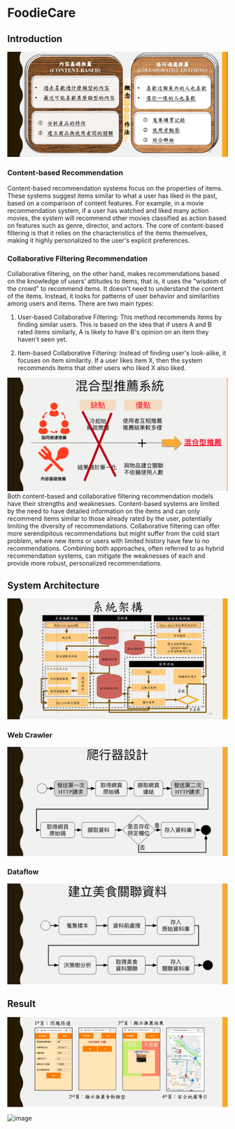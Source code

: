 # FoodieCare

## Introduction
![image](foodiecare_ppt/recommend_spec.png)

### Content-based Recommendation
Content-based recommendation systems focus on the properties of items. These systems suggest items similar to what a user has liked in the past, based on a comparison of content features. For example, in a movie recommendation system, if a user has watched and liked many action movies, the system will recommend other movies classified as action based on features such as genre, director, and actors. The core of content-based filtering is that it relies on the characteristics of the items themselves, making it highly personalized to the user's explicit preferences.

### Collaborative Filtering Recommendation
Collaborative filtering, on the other hand, makes recommendations based on the knowledge of users’ attitudes to items, that is, it uses the "wisdom of the crowd" to recommend items. It doesn't need to understand the content of the items. Instead, it looks for patterns of user behavior and similarities among users and items. There are two main types:

1. User-based Collaborative Filtering: This method recommends items by finding similar users. This is based on the idea that if users A and B rated items similarly, A is likely to have B's opinion on an item they haven't seen yet.

2. Item-based Collaborative Filtering: Instead of finding user's look-alike, it focuses on item similarity. If a user likes item X, then the system recommends items that other users who liked X also liked.


![image](foodiecare_ppt/recommend_spec_2.png)
Both content-based and collaborative filtering recommendation models have their strengths and weaknesses. Content-based systems are limited by the need to have detailed information on the items and can only recommend items similar to those already rated by the user, potentially limiting the diversity of recommendations. Collaborative filtering can offer more serendipitous recommendations but might suffer from the cold start problem, where new items or users with limited history have few to no recommendations. Combining both approaches, often referred to as hybrid recommendation systems, can mitigate the weaknesses of each and provide more robust, personalized recommendations.

## System Architecture
![image](foodiecare_ppt/recom_arch.png)

### Web Crawler
![image](foodiecare_ppt/web_crawler.png)

### Dataflow
![image](foodiecare_ppt/dataflow.png)

## Result
![image](foodiecare_ppt/recom_result_1.png)

![image](foodiecare_ppt/recom_result_2.png)
